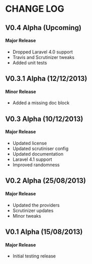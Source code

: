 CHANGE LOG
==========


## V0.4 Alpha (Upcoming)
#### Major Release

* Dropped Laravel 4.0 support
* Travis and Scrutinizer tweaks
* Added unit tests


## V0.3.1 Alpha (12/12/2013)
#### Minor Release

* Added a missing doc block


## V0.3 Alpha (10/12/2013)
#### Major Release

* Updated license
* Updated scrutiniser config
* Updated documentation
* Laravel 4.1 support
* Improved randomness


## V0.2 Alpha (25/08/2013)
#### Major Release

* Updated the providers
* Scrutinizer updates
* Minor tweaks


## V0.1 Alpha (15/08/2013)
#### Major Release

* Initial testing release
